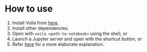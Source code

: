 # How to use
1. Install Voila from [here](https://voila.readthedocs.io/en/stable/install.html).
2. Install other dependencies.
3. Open with `voila <path-to-notebook>` using the shell, or
4. Launch a Jupyter server and open with the shortcut button, or
5. Refer [here](https://voila.readthedocs.io/en/stable/using.html) for a more elaborate explanation.
